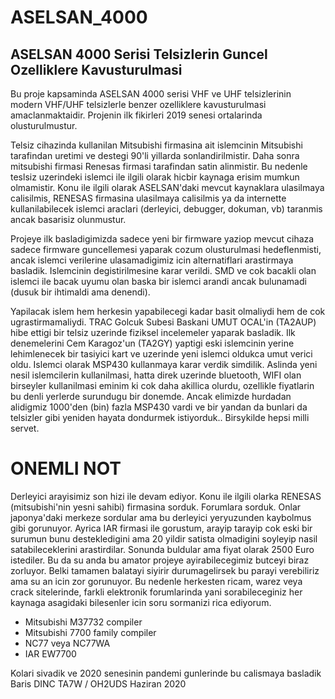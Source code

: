 # ASELSAN_4000
ASELSAN 4000 Serisi Telsizlerin Guncel Ozelliklere Kavusturulmasi
-----------------------------------------------------------------
Bu proje kapsaminda ASELSAN 4000 serisi VHF ve UHF telsizlerinin modern VHF/UHF telsizlerle benzer ozelliklere kavusturulmasi amaclanmaktaidir. Projenin ilk fikirleri 2019 senesi ortalarinda olusturulmustur.

Telsiz cihazinda kullanilan Mitsubishi firmasina ait islemcinin Mitsubishi tarafindan uretimi ve destegi 90'li yillarda sonlandirilmistir. Daha sonra mitsubishi firmasi Renesas firmasi tarafindan satin alinmistir. Bu nedenle teslsiz uzerindeki islemci ile ilgili olarak hicbir kaynaga erisim mumkun olmamistir. Konu ile ilgili olarak ASELSAN'daki mevcut kaynaklara ulasilmaya calisilmis, RENESAS firmasina ulasilmaya calisilmis ya da internette kullanilabilecek islemci araclari (derleyici, debugger, dokuman, vb) taranmis ancak basarisiz olunmustur.

Projeye ilk basladigimizda sadece yeni bir firmware yaziop mevcut cihaza sadece firmware guncellemesi yaparak cozum olusturulmasi hedeflenmisti, ancak islemci verilerine ulasamadigimiz icin alternatiflari arastirmaya basladik.
Islemcinin degistirilmesine karar verildi. SMD ve cok bacakli olan islemci ile bacak uyumu olan baska bir islemci arandi ancak bulunamadi (dusuk bir ihtimaldi ama denendi).

Yapilacak islem hem herkesin yapabilecegi kadar basit olmaliydi hem de cok ugrastirmamaliydi. TRAC Golcuk Subesi Baskani UMUT OCAL'in (TA2AUP) hibe ettigi bir telsiz uzerinde fiziksel incelemeler yaparak basladik.  Ilk denemelerini Cem Karagoz'un (TA2GY) yaptigi eski islemcinin yerine lehimlenecek bir tasiyici kart ve uzerinde yeni islemci oldukca umut verici oldu.
Islemci olarak MSP430 kullanmaya karar verdik simdilik. Aslinda yeni nesil islemcilerin kullanilmasi, hatta direk uzerinde bluetooth, WIFI olan birseyler kullanilmasi eminim ki cok daha akillica olurdu, ozellikle fiyatlarin bu denli yerlerde surundugu bir donemde. Ancak elimizde hurdadan alidigmiz 1000'den (bin) fazla MSP430 vardi ve bir yandan da bunlari da telsizler gibi yeniden hayata dondurmek istiyorduk.. Birsykilde hepsi milli servet.

# ONEMLI NOT
Derleyici arayisimiz son hizi ile devam ediyor. Konu ile ilgili olarka RENESAS (mitsubishi'nin yesni sahibi) firmasina sorduk. Forumlara sorduk. Onlar japonya'daki merkeze sordular ama bu derleyici yeryuzunden kaybolmus gibi gorunuyor. Ayrica IAR firmasi ile gorustum, arayip tarayip cok eski bir surumun bunu destekledigini ama 20 yildir satista olmadigini soyleyip nasil satabileceklerini arastirdilar. Sonunda buldular ama fiyat olarak 2500 Euro istediler. Bu da su anda bu amator projeye ayirabilecegimiz butceyi biraz zorluyor. Belki tamamen balatayi siyirir durumagelirsek bu parayi verebiliriz ama su an icin zor gorunuyor.
Bu nedenle herkesten ricam, warez veya crack sitelerinde, farkli elektronik forumlarinda yani sorabileceginiz her kaynaga asagidaki bilesenler icin soru sormanizi rica ediyorum.
- Mitsubishi M37732 compiler
- Mitsubishi 7700 family compiler
- NC77 veya NC77WA
- IAR EW7700


Kolari sivadik ve 2020 senesinin pandemi gunlerinde bu calismaya basladik
Baris DINC
TA7W / OH2UDS
Haziran 2020
